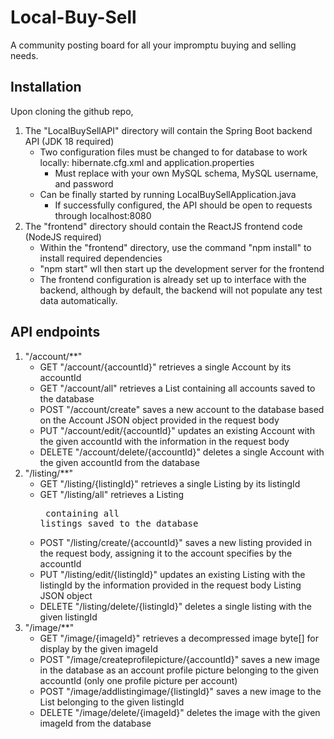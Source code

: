 # Local-Buy-Sell
A community posting board for all your impromptu buying and selling needs.

## Installation
Upon cloning the github repo, 
1. The "LocalBuySellAPI" directory will contain the Spring Boot backend API (JDK 18 required)
    - Two configuration files must be changed to for database to work locally: hibernate.cfg.xml and application.properties
        - Must replace with your own MySQL schema, MySQL username, and password
    - Can be finally started by running LocalBuySellApplication.java
        - If successfully configured, the API should be open to requests through localhost:8080
2. The "frontend" directory should contain the ReactJS frontend code (NodeJS required)
    - Within the "frontend" directory, use the command "npm install" to install required dependencies
    - "npm start" wll then start up the development server for the frontend
    - The frontend configuration is already set up to interface with the backend, although by default, the backend will not populate any test data automatically.

## API endpoints
1. "/account/**"
    - GET "/account/{accountId}" retrieves a single Account by its accountId
    - GET "/account/all" retrieves a List<Account> containing all accounts saved to the database
    - POST "/account/create" saves a new account to the database based on the Account JSON object provided in the request body
    - PUT "/account/edit/{accountId}" updates an existing Account with the given accountId with the information in the request body
    - DELETE "/account/delete/{accountId}" deletes a single Account with the given accountId from the database
2. "/listing/**"
    - GET "/listing/{listingId}" retrieves a single Listing by its listingId
    - GET "/listing/all" retrieves a Listing<Listing> containing all listings saved to the database
    - POST "/listing/create/{accountId}" saves a new listing provided in the request body, assigning it to the account specifies by the accountId
    - PUT "/listing/edit/{listingId}" updates an existing Listing with the listingId by the information provided in the request body Listing JSON object
    - DELETE "/listing/delete/{listingId}" deletes a single listing with the given listingId
3. "/image/**"
    - GET "/image/{imageId}" retrieves a decompressed image byte[] for display by the given imageId
    - POST "/image/createprofilepicture/{accountId}" saves a new image in the database as an account profile picture belonging to the given accountId (only one profile picture per account)
    - POST "/image/addlistingimage/{listingId}" saves a new image to the List<ImageData> belonging to the given listingId
    - DELETE "/image/delete/{imageId}" deletes the image with the given imageId from the database
